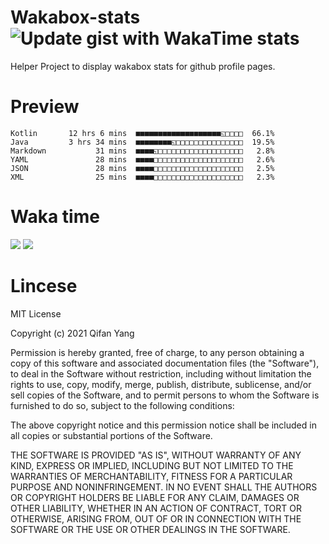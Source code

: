  # Wakabox-stats ![Update gist with WakaTime stats](https://github.com/underwindfall/wakabox-stats/workflows/Update%20gist%20with%20WakaTime%20stats/badge.svg)

  Helper Project to display wakabox stats for github profile pages. 
 # Preview 
  
  ```  
 Kotlin       12 hrs 6 mins  ■■■■■■■■■■■■■■■■■■■◱□□□□  66.1%
Java         3 hrs 34 mins  ■■■■■■■■◱□□□□□□□□□□□□□□□  19.5%
Markdown           31 mins  ■■■■◱□□□□□□□□□□□□□□□□□□□   2.8%
YAML               28 mins  ■■■■□□□□□□□□□□□□□□□□□□□□   2.6%
JSON               28 mins  ■■■■□□□□□□□□□□□□□□□□□□□□   2.5%
XML                25 mins  ■■■■□□□□□□□□□□□□□□□□□□□□   2.3% 
 ``` 
  
 
 
  
  # Waka time 

  ![](https://wakatime.com/share/@underwindfall/04fb31b6-0c1f-434d-b3a5-ac5e62f5364c.svg)
  ![](https://wakatime.com/share/@underwindfall/3d98f640-5c0f-4faf-b8df-1c48dec045b2.svg)
  
  # Lincese 

  MIT License

  Copyright (c) 2021 Qifan Yang
  
  Permission is hereby granted, free of charge, to any person obtaining a copy
  of this software and associated documentation files (the "Software"), to deal
  in the Software without restriction, including without limitation the rights
  to use, copy, modify, merge, publish, distribute, sublicense, and/or sell
  copies of the Software, and to permit persons to whom the Software is
  furnished to do so, subject to the following conditions:
  
  The above copyright notice and this permission notice shall be included in all
  copies or substantial portions of the Software.
  
  THE SOFTWARE IS PROVIDED "AS IS", WITHOUT WARRANTY OF ANY KIND, EXPRESS OR
  IMPLIED, INCLUDING BUT NOT LIMITED TO THE WARRANTIES OF MERCHANTABILITY,
  FITNESS FOR A PARTICULAR PURPOSE AND NONINFRINGEMENT. IN NO EVENT SHALL THE
  AUTHORS OR COPYRIGHT HOLDERS BE LIABLE FOR ANY CLAIM, DAMAGES OR OTHER
  LIABILITY, WHETHER IN AN ACTION OF CONTRACT, TORT OR OTHERWISE, ARISING FROM,
  OUT OF OR IN CONNECTION WITH THE SOFTWARE OR THE USE OR OTHER DEALINGS IN THE
  SOFTWARE.
